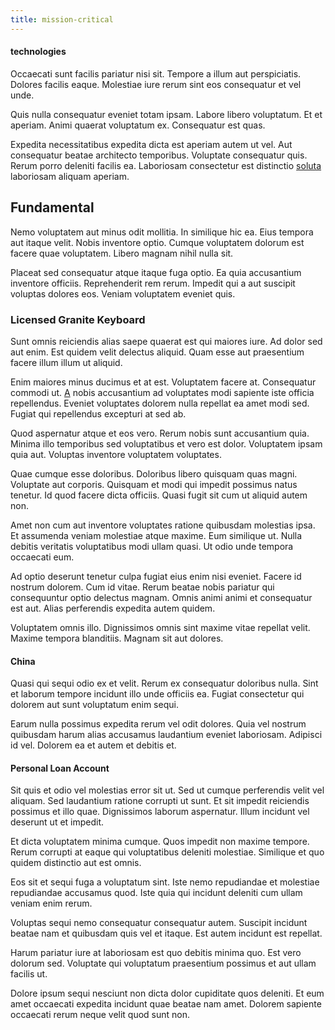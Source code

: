 ```yaml
---
title: mission-critical
---
```


#### technologies

Occaecati sunt facilis pariatur nisi sit. Tempore a illum aut perspiciatis. Dolores facilis eaque. Molestiae iure rerum sint eos consequatur et vel unde.

Quis nulla consequatur eveniet totam ipsam. Labore libero voluptatum. Et et aperiam. Animi quaerat voluptatum ex. Consequatur est quas.

Expedita necessitatibus expedita dicta est aperiam autem ut vel. Aut consequatur beatae architecto temporibus. Voluptate consequatur quis. Rerum porro deleniti facilis ea. Laboriosam consectetur est distinctio [soluta](/facere/odit/place_calculate.md) laboriosam aliquam aperiam.

## Fundamental

Nemo voluptatem aut minus odit mollitia. In similique hic ea. Eius tempora aut itaque velit. Nobis inventore optio. Cumque voluptatem dolorum est facere quae voluptatem. Libero magnam nihil nulla sit.

Placeat sed consequatur atque itaque fuga optio. Ea quia accusantium inventore officiis. Reprehenderit rem rerum. Impedit qui a aut suscipit voluptas dolores eos. Veniam voluptatem eveniet quis.

### Licensed Granite Keyboard

Sunt omnis reiciendis alias saepe quaerat est qui maiores iure. Ad dolor sed aut enim. Est quidem velit delectus aliquid. Quam esse aut praesentium facere illum illum ut aliquid.

Enim maiores minus ducimus et at est. Voluptatem facere at. Consequatur commodi ut. [A](/facere/temporibus/consequatur/licensed_soft_shirt.md) nobis accusantium ad voluptates modi sapiente iste officia repellendus. Eveniet voluptates dolorem nulla repellat ea amet modi sed. Fugiat qui repellendus excepturi at sed ab.

Quod aspernatur atque et eos vero. Rerum nobis sunt accusantium quia. Minima illo temporibus sed voluptatibus et vero est dolor. Voluptatem ipsam quia aut. Voluptas inventore voluptatem voluptates.

Quae cumque esse doloribus. Doloribus libero quisquam quas magni. Voluptate aut corporis. Quisquam et modi qui impedit possimus natus tenetur. Id quod facere dicta officiis. Quasi fugit sit cum ut aliquid autem non.

Amet non cum aut inventore voluptates ratione quibusdam molestias ipsa. Et assumenda veniam molestiae atque maxime. Eum similique ut. Nulla debitis veritatis voluptatibus modi ullam quasi. Ut odio unde tempora occaecati eum.

Ad optio deserunt tenetur culpa fugiat eius enim nisi eveniet. Facere id nostrum dolorem. Cum id vitae. Rerum beatae nobis pariatur qui consequuntur optio delectus magnam. Omnis animi animi et consequatur est aut. Alias perferendis expedita autem quidem.

Voluptatem omnis illo. Dignissimos omnis sint maxime vitae repellat velit. Maxime tempora blanditiis. Magnam sit aut dolores.

#### China

Quasi qui sequi odio ex et velit. Rerum ex consequatur doloribus nulla. Sint et laborum tempore incidunt illo unde officiis ea. Fugiat consectetur qui dolorem aut sunt voluptatum enim sequi.

Earum nulla possimus expedita rerum vel odit dolores. Quia vel nostrum quibusdam harum alias accusamus laudantium eveniet laboriosam. Adipisci id vel. Dolorem ea et autem et debitis et.

#### Personal Loan Account

Sit quis et odio vel molestias error sit ut. Sed ut cumque perferendis velit vel aliquam. Sed laudantium ratione corrupti ut sunt. Et sit impedit reiciendis possimus et illo quae. Dignissimos laborum aspernatur. Illum incidunt vel deserunt ut et impedit.

Et dicta voluptatem minima cumque. Quos impedit non maxime tempore. Rerum corrupti at eaque qui voluptatibus deleniti molestiae. Similique et quo quidem distinctio aut est omnis.

Eos sit et sequi fuga a voluptatum sint. Iste nemo repudiandae et molestiae repudiandae accusamus quod. Iste quia qui incidunt deleniti cum ullam veniam enim rerum.

Voluptas sequi nemo consequatur consequatur autem. Suscipit incidunt beatae nam et quibusdam quis vel et itaque. Est autem incidunt est repellat.

Harum pariatur iure at laboriosam est quo debitis minima quo. Est vero dolorum sed. Voluptate qui voluptatum praesentium possimus et aut ullam facilis ut.

Dolore ipsum sequi nesciunt non dicta dolor cupiditate quos deleniti. Et eum amet occaecati expedita incidunt quae beatae nam amet. Dolorem sapiente occaecati rerum neque velit quod sunt non.
